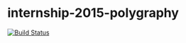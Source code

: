# internship-2015-polygraphy

[![Build Status](https://travis-ci.org/7bits/internship-2015-polygraphy.svg?branch=develop)](https://travis-ci.org/7bits/internship-2015-polygraphy)